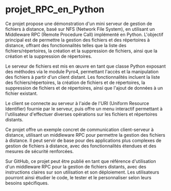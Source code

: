 # projet_RPC_en_Python


Ce projet propose une démonstration d'un mini serveur de gestion de fichiers à distance, basé sur NFS (Network File System), en utilisant un Middleware RPC (Remote Procedure Call) implémenté en Python. L'objectif principal est de permettre la gestion des fichiers et des répertoires à distance, offrant des fonctionnalités telles que la liste des fichiers/répertoires, la création et la suppression de fichiers, ainsi que la création et la suppression de répertoires.

Le serveur de fichiers est mis en œuvre en tant que classe Python exposant des méthodes via le module Pyro4, permettant l'accès et la manipulation des fichiers à partir d'un client distant. Les fonctionnalités incluent la liste des fichiers/répertoires, la création de fichiers et de répertoires, la suppression de fichiers et de répertoires, ainsi que l'ajout de données à un fichier existant.

Le client se connecte au serveur à l'aide de l'URI (Uniform Resource Identifier) fournie par le serveur, puis offre un menu interactif permettant à l'utilisateur d'effectuer diverses opérations sur les fichiers et répertoires distants.

Ce projet offre un exemple concret de communication client-serveur à distance, utilisant un middleware RPC pour permettre la gestion des fichiers à distance. Il peut servir de base pour des applications plus complexes de gestion de fichiers à distance, avec des fonctionnalités étendues et des mesures de sécurité renforcées.

Sur GitHub, ce projet peut être publié en tant que référence d'utilisation d'un middleware RPC pour la gestion de fichiers distants, avec des instructions claires sur son utilisation et son déploiement. Les utilisateurs pourront ainsi étudier le code, le tester et le personnaliser selon leurs besoins spécifiques.
 
